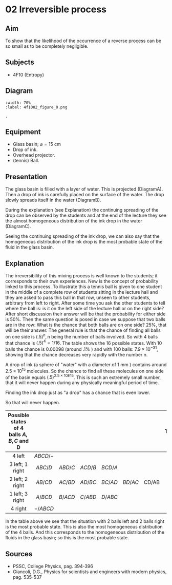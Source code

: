 # 02 Irreversible process 
    
  
## Aim   
 To show that the likelihood of the occurrence of a reverse process can be so small as to be completely negligible.    
  
## Subjects   
* 4F10 (Entropy)    

## Diagram
   
```{figure} figures/figure_0.png
:width: 70%  
:label: 4f1002_figure_0.png  

. 
```

## Equipment
 *  Glass basin; $\varnothing = 15 \mathrm{~cm}$ 
 *  Drop of ink. 
 *  Overhead projector. 
 *  (tennis) Ball.
     
  
## Presentation   
The glass basin is filled with a layer of water. This is projected (DiagramA). Then a drop of ink is carefully placed on the surface of the water. The drop slowly spreads itself in the water (DiagramB).

During the explanation (see Explanation) the continuing spreading of the drop can be observed by the students and at the end of the lecture they see the almost homogeneous distribution of the ink drop in the water (DiagramC).

Seeing the continuing spreading of the ink drop, we can also say that the homogeneous distribution of the ink drop is the most probable state of the fluid in the glass basin.  
  
## Explanation   
The irreversibility of this mixing process is well known to the students; it corresponds to their own experiences. New is the concept of probability linked to this process. To illustrate this a tennis ball is given to one student in the middle of a complete row of students sitting in the lecture hall and they are asked to pass this ball in that row, unseen to other students, arbitrary from left to right. After some time you ask the other students to tell where the ball is: is it on the left side of the lecture hall or on the right side? After short discussion their answer will be that the probability for either side is $50 \%$. Then the same question is posed in case we suppose that two balls are in the row: What is the chance that both balls are on one side? $25 \%$, that will be their answer. The general rule is that the chance of finding all balls on one side is $(.5)^{n}, \mathrm{n}$ being the number of balls involved. So with 4 balls that chance is $(.5)^{4}=1 / 16$. The table shows the 16 possible states. With 10 balls the chance is 0.00098 (around $.1 \%$ ) and with 100 balls: $7.9 \times 10^{-31}$, showing that the chance decreases very rapidly with the number $\mathrm{n}$.

A drop of ink (a sphere of "water" with a diameter of $1 \mathrm{~mm}$ ) contains around $2.5 \times 10^{15}$ molecules. So the chance to find all these molecules on one side of the basin equals $(.5)^{2.5 \times 10 E 15}$. This is such an extremely small number, that it will never happen during any physically meaningful period of time.

Finding the ink drop just as "a drop" has a chance that is even lower.

So that will never happen.

| Possible states of 4 balls $A, B, C$ and D |  |  |  |  |  |  | Total |
| :---: | :---: | :---: | :---: | :---: | :---: | :---: | :---: |
| 4 left | $ABCD/-$ |  |  |  |  |  | 1 |
| 3 left; 1 right | $ABC/D$ | $A B D / C$ | $A C D / B$ | $BCD / A$ |  |  | 4 |
| 2 left; 2 right | $A B/C D$ | $AC/BD$ | $AD / BC$ | $BC/AD$ | $BD/AC$ | CD/AB | 6 |
| 1 left; 3 right | $A/BCD$ | $B/ACD$ | $C/ABD$ | $D/ABC$ |  |  | 4 |
| 4 right | $-/ABCD$ |  |  |  |  |  | 1 |

In the table above we see that the situation with 2 balls left and 2 balls right is the most probable state. This is also the most homogeneous distribution of the 4 balls. And this corresponds to the homogeneous distribution of the fluids in the glass basin; so this is the most probable state.  
  
## Sources
 *  PSSC, College Physics, pag. 394-396 
 *  Giancoli, D.G., Physics for scientists and engineers with modern physics, pag. 535-537
  